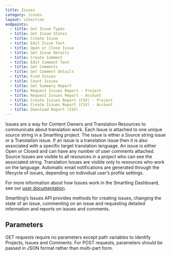 ```yaml
---
title: Issues
category: issues
layout: v2section
endpoints:
  - title: Get Issue Types
  - title: Get Issue States
  - title: Create Issue
  - title: Edit Issue Text
  - title: Open or Close Issue
  - title: Get Issue Details
  - title: Create Comment
  - title: Edit Comment Text
  - title: Get Comments
  - title: Get Comment Details
  - title: Find Issues
  - title: Count Issues
  - title: Get Summary Report
  - title: Request Issues Report - Project
  - title: Request Issues Report - Account
  - title: Create Issues Report (CSV) - Project
  - title: Create Issues Report (CSV) - Account
  - title: Download Report (CSV)
---
```


Issues are a way for Content Owners and Translation Resources to communicate about translation work. Each Issue is attached to one unique source string in a Smartling project. The issue is either a Source string issue or a Translation issue. If an issue is a translation issue then it is also associated with a specific target translation language. An issue is either Open or Closed and can have any number of user comments attached. Source Issues are visible to all resources in a project who can see the associated string. Translation Issues are visible only to resources who work on the language. Automatic email notifications are generated through the lifecycle of issues, depending on individual user’s profile settings.

For more information about how Issues work in the Smartling Dashboard, see our [user documentation](/support/articles/issues/).

Smartling’s Issues API provides methods for creating issues, changing the state of an issue, commenting on an issue and requesting detailed information and reports on issues and comments.

## Parameters

GET requests require no parameters except path variables to identify Projects, Issues and Comments. For POST requests, parameters should be passed in JSON format rather than multi-part form.
